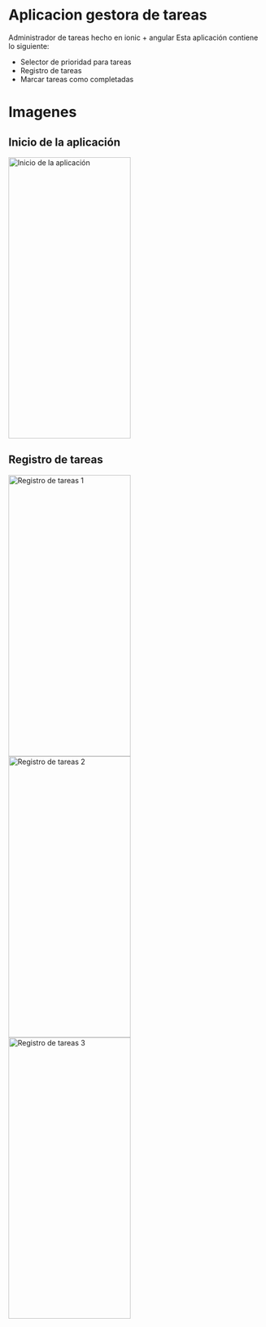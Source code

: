 # Aplicacion gestora de tareas
Administrador de tareas hecho en ionic + angular
Esta aplicación contiene lo siguiente:
- Selector de prioridad para tareas
- Registro de tareas
- Marcar tareas como completadas
<h1>Imagenes</h1>

<h2>Inicio de la aplicación</h2>
<img src="https://github.com/user-attachments/assets/ce62548a-925f-446e-b0fb-18a5236ee565" alt="Inicio de la aplicación" width="240" height="553"/>

<h2>Registro de tareas</h2>
<img src="https://github.com/user-attachments/assets/9b12877e-414e-47ca-bf11-7047df34d885" alt="Registro de tareas 1" width="240" height="553"/>
<br>
<img src="https://github.com/user-attachments/assets/c97ae1a0-4722-4720-a13b-1c46a6efebc3" alt="Registro de tareas 2" width="240" height="553"/>
<br>
<img src="https://github.com/user-attachments/assets/a3384ef0-b61a-4232-8938-50fef7343e3e" alt="Registro de tareas 3" width="240" height="553"/>


